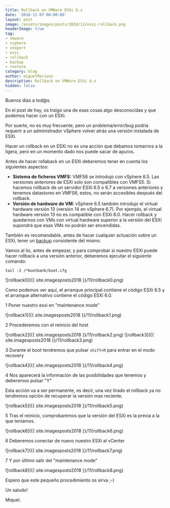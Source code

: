 ```yaml
---
title: Rollback en VMWare ESXi 6.x
date: '2018-11-07 00:00:00'
layout: post
image: /assets/images/posts/2018/11/esxi-rollback.png
headerImage: true
tag:
- vmware
- vsphere
- vexpert
- esxi
- rollback
- backup
- restore
category: blog
author: miquelMariano
description: Rollback en VMWare ESXi 6.x
hidden: false
---
```


Buenos días a tod@s.

En el post de hoy, os traigo una de esas cosas algo desconocidas y que podemos hacer con un ESXi. 

Por suerte, no es muy frecuente, pero un problema/error/bug podría requerir a un administrador vSphere volver atrás una versión instalada de ESXi. 

Hacer un rollback en un ESXi no es una acción que debamos tomarnos a la ligera, pero en un momento dado nos puede sacar de apuros.

Antes de hacer rollaback en un ESXi deberemos tener en cuenta los siguientes aspectos:

* **Sistema de ficheros VMFS:** VMFS6 se introdujo con vSphere 6.5. Las versiones anteriores de ESXi solo son compatibles con VMFS5. Si hacemos rollback de un servidor ESXi 6.5 o 6.7 a versiones anteriores y tenemos datastores en VMFS6, estos, no serán accesibles después del rollback.
* **Versión de hardware de VM:** vSphere 6.5 también introdujo el virtual hardware versión 13 (versión 14 en vSphere 6.7). Por ejemplo, el virtual hardware versión 13 no es compatible con ESXi 6.0. Hacer rollback y quedarnos con VMs con virtual hardware superior a la versión del ESXi supondrá que esas VMs no podrán ser encendidas.

También es recomendable, antes de hacer cualquier actuación sobre un ESXi, tener un [backup](https://miquelmariano.github.io/2018/03/backup-restore-esxi-configuration/) consistente del mismo.

Vamos al lio, antes de empezar, y para comprobar si nuestro ESXi puede hacer rollback a una versión anterior, deberemos ejecutar el siguiente comando:

```ssh
tail -2 /*bootbank/boot.cfg
```

![rollback0]({{ site.imagesposts2018 }}/11/rollback0.png)

Como podemos ver aquí, el arranque principal contiene el código ESXi 6.5 y el arranque alternativo contiene el código ESXi 6.0.

1 Poner nuestro esxi en "maintenance mode"

![rollback1]({{ site.imagesposts2018 }}/11/rollback1.png)

2 Procederemos con el reinicio del host

![rollback2]({{ site.imagesposts2018 }}/11/rollback2.png)
![rollback3]({{ site.imagesposts2018 }}/11/rollback3.png)

3 Durante el boot tendremos que pulsar `shift+R` para entrar en el modo recovery

![rollback4]({{ site.imagesposts2018 }}/11/rollback4.png)

4 Nos aparecerá la información de las posibilidades que tenemos y deberemos pulsar "Y"

Esta acción va a ser permanente, es decir, una vez tirado el rollback ya no tendremos opción de recuperar la versión mas reciente.

![rollback5]({{ site.imagesposts2018 }}/11/rollback5.png)

5 Tras el reinicio, comprobaremos que la versión del ESXi es la previa a la que teníamos.

![rollback6]({{ site.imagesposts2018 }}/11/rollback6.png)

6 Deberemos conectar de nuevo nuestro ESXi al vCenter

![rollback7]({{ site.imagesposts2018 }}/11/rollback7.png)

7 Y por último salir del "maintenance mode"

![rollback8]({{ site.imagesposts2018 }}/11/rollback8.png)

Espero que este pequeño procedimiento os sirva ;-)

Un saludo!

Miquel.